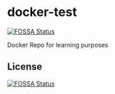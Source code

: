 # docker-test
[![FOSSA Status](https://app.fossa.io/api/projects/git%2Bgithub.com%2Fhugodanielpereira%2Fdocker-test.svg?type=shield)](https://app.fossa.io/projects/git%2Bgithub.com%2Fhugodanielpereira%2Fdocker-test?ref=badge_shield)

Docker Repo for learning purposes


## License
[![FOSSA Status](https://app.fossa.io/api/projects/git%2Bgithub.com%2Fhugodanielpereira%2Fdocker-test.svg?type=large)](https://app.fossa.io/projects/git%2Bgithub.com%2Fhugodanielpereira%2Fdocker-test?ref=badge_large)